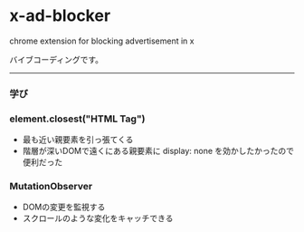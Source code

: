 # x-ad-blocker
chrome extension for blocking advertisement in x  

バイブコーディングです。  

---
### 学び  
### element.closest("HTML Tag")  
  - 最も近い親要素を引っ張てくる
  - 階層が深いDOMで遠くにある親要素に display: none を効かしたかったので便利だった

### MutationObserver
  - DOMの変更を監視する
  - スクロールのような変化をキャッチできる